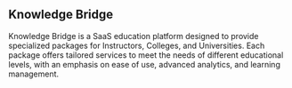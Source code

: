 ## Knowledge Bridge

Knowledge Bridge is a SaaS education platform designed to provide specialized packages for Instructors, Colleges, and Universities. Each package offers tailored services to meet the needs of different educational levels, with an emphasis on ease of use, advanced analytics, and learning management.

